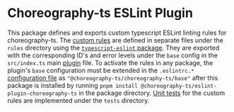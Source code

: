 # Choreography-ts ESLint Plugin

This package defines and exports custom typescript ESLint linting rules for choreography-ts. The [custom rules](https://eslint.org/docs/latest/extend/custom-rules) are defined in separate files under the `rules` directory using the [`typescript-eslint` package](https://typescript-eslint.io/developers/custom-rules). They are exported with the corresponding ID's and error levels under the `base` config in the `src/index.ts` main [plugin](https://eslint.org/docs/latest/extend/plugins) file. To activate the rules in any package, the plugin's `base` configuration must be extended in the `.eslintrc.*` [configuration file](https://eslint.org/docs/latest/use/configure/configuration-files) as `"@choreography-ts/choreography-ts/base"` after this package is installed by running `pnpm install @choreography-ts/eslint-plugin-choreography-ts` in the package directory. [Unit tests](https://typescript-eslint.io/packages/rule-tester) for the custom rules are implemented under the `tests` directory.
